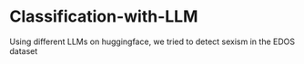 # Classification-with-LLM
Using different LLMs on huggingface, we tried to detect sexism in the EDOS dataset
